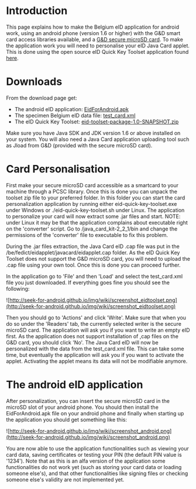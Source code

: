 # Introduction #

This page explains how to make the Belgium eID application for android work, using an android phone (version 1.6 or higher) with the G&D smart card access libraries available, and a [G&D secure microSD card](http://www.gd-sfs.com/).
To make the application work you will need to personalise your eID Java Card applet. This is done using the open source eID Quick Key Toolset application found [here](http://code.google.com/p/eid-quick-key-toolset/).


# Downloads #

From the download page get:
  * The android eID application: [EidForAndroid.apk](http://code.google.com/p/seek-for-android/downloads/detail?name=EidForAndroid.apk&can=2&q=)
  * The specimen Belgium eID data file: [test\_card.xml](http://code.google.com/p/seek-for-android/downloads/detail?name=test_card.xml&can=2&q=)
  * The eID Quick Key Toolset: [eid-toolset-package-1.0-SNAPSHOT.zip](http://code.google.com/p/seek-for-android/downloads/detail?name=eid-toolset-package-1.0-SNAPSHOT.zip&can=2&q=)

Make sure you have Java SDK and JDK version 1.6 or above installed on your system. You will also need a Java Card application uploading tool such as Jload from G&D (provided with the secure microSD card).

# Card Personalisation #

First make your secure microSD card accessible as a smartcard to your machine through a PCSC library. Once this is done you can unpack the toolset zip file to your preferred folder. In this folder you can start the card personalization application by running either eid-quick-key-toolset.exe under Windows or ./eid-quick-key-toolset.sh under Linux. The application to personalize your card will now extract some .jar files and start.
NOTE: under Linux it may be that the application complains about executable right on the 'converter' script. Go to /java\_card\_kit-2\_2\_1/bin and change the permissions of the 'converter' file to executable to fix this problem.

During the .jar files extraction, the Java Card eID .cap file was put in the /be/fedict/eidapplet/javacard/eidapplet.cap folder. As the eID Quick Key Toolset does not support the G&D microSD card, you will need to upload the .cap file using your own tool. Once this is done you can proceed further.

In the application go to 'File' and then 'Load' and select the test\_card.xml file you just downloaded. If everything goes fine you should see the following:

![http://seek-for-android.github.io/img/wiki/screenshot_eidtoolset.png](http://seek-for-android.github.io/img/wiki/screenshot_eidtoolset.png)

Then you should go to 'Actions' and click 'Write'. Make sure that when you do so under the 'Readers' tab, the currently selected writer is the secure microSD card.
The application will ask you if you want to write an empty eID first. As the application does not support installation of ,cap files on the G&D card, you should click 'No'. The Java Card eID will now be personalized with the data from the test\_card.xml file. This can take some time, but eventually the application will ask you if you want to activate the applet. Activating the applet means its data will not be modifiable anymore.

# The android eID application #

After personalization, you can insert the secure microSD card in the microSD slot of your android phone. You should then install the EidForAndroid.apk file on your android phone and finally when starting up the application you should get something like this:

![http://seek-for-android.github.io/img/wiki/screenshot_android.png](http://seek-for-android.github.io/img/wiki/screenshot_android.png)

You are now able to use the application functionalities such as viewing your card data, saving certificates or testing your PIN (the default PIN value is '1234').
Note that as this is an alfa version of the application some functionalities do not work yet (such as storing your card data or loading someone else's), and that other functionalities like signing files or checking someone else's validity are not implemented yet.